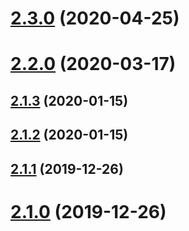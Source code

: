# [2.3.0](https://github.com/ericblade/mws-advanced/compare/2.2.0...2.3.0) (2020-04-25)

# [2.2.0](https://github.com/ericblade/mws-advanced/compare/2.1.3...2.2.0) (2020-03-17)

## [2.1.3](https://github.com/ericblade/mws-advanced/compare/2.1.2...2.1.3) (2020-01-15)

## [2.1.2](https://github.com/ericblade/mws-advanced/compare/2.1.1...2.1.2) (2020-01-15)

## [2.1.1](https://github.com/ericblade/mws-advanced/compare/2.1.0...2.1.1) (2019-12-26)

# [2.1.0](https://github.com/ericblade/mws-advanced/compare/2.0.9...2.1.0) (2019-12-26)

